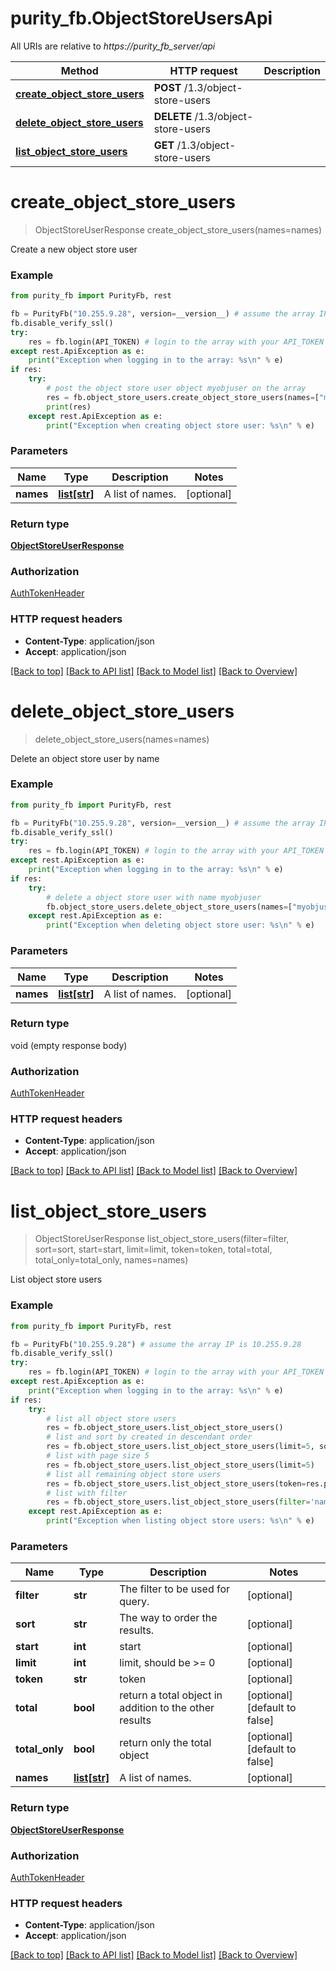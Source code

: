 # purity_fb.ObjectStoreUsersApi

All URIs are relative to *https://purity_fb_server/api*

Method | HTTP request | Description
------------- | ------------- | -------------
[**create_object_store_users**](ObjectStoreUsersApi.md#create_object_store_users) | **POST** /1.3/object-store-users | 
[**delete_object_store_users**](ObjectStoreUsersApi.md#delete_object_store_users) | **DELETE** /1.3/object-store-users | 
[**list_object_store_users**](ObjectStoreUsersApi.md#list_object_store_users) | **GET** /1.3/object-store-users | 


# **create_object_store_users**
> ObjectStoreUserResponse create_object_store_users(names=names)



Create a new object store user

### Example 
```python
from purity_fb import PurityFb, rest

fb = PurityFb("10.255.9.28", version=__version__) # assume the array IP is 10.255.9.28
fb.disable_verify_ssl()
try:
    res = fb.login(API_TOKEN) # login to the array with your API_TOKEN
except rest.ApiException as e:
    print("Exception when logging in to the array: %s\n" % e)
if res:
    try:
        # post the object store user object myobjuser on the array
        res = fb.object_store_users.create_object_store_users(names=["myobjuser"])
        print(res)
    except rest.ApiException as e:
        print("Exception when creating object store user: %s\n" % e)
```

### Parameters

Name | Type | Description  | Notes
------------- | ------------- | ------------- | -------------
 **names** | [**list[str]**](str.md)| A list of names. | [optional] 

### Return type

[**ObjectStoreUserResponse**](ObjectStoreUserResponse.md)

### Authorization

[AuthTokenHeader](index.md#AuthTokenHeader)

### HTTP request headers

 - **Content-Type**: application/json
 - **Accept**: application/json

[[Back to top]](#) [[Back to API list]](index.md#endpoint-properties) [[Back to Model list]](index.md#documentation-for-models) [[Back to Overview]](index.md)

# **delete_object_store_users**
> delete_object_store_users(names=names)



Delete an object store user by name

### Example 
```python
from purity_fb import PurityFb, rest

fb = PurityFb("10.255.9.28", version=__version__) # assume the array IP is 10.255.9.28
fb.disable_verify_ssl()
try:
    res = fb.login(API_TOKEN) # login to the array with your API_TOKEN
except rest.ApiException as e:
    print("Exception when logging in to the array: %s\n" % e)
if res:
    try:
        # delete a object store user with name myobjuser
        fb.object_store_users.delete_object_store_users(names=["myobjuser"])
    except rest.ApiException as e:
        print("Exception when deleting object store user: %s\n" % e)
```

### Parameters

Name | Type | Description  | Notes
------------- | ------------- | ------------- | -------------
 **names** | [**list[str]**](str.md)| A list of names. | [optional] 

### Return type

void (empty response body)

### Authorization

[AuthTokenHeader](index.md#AuthTokenHeader)

### HTTP request headers

 - **Content-Type**: application/json
 - **Accept**: application/json

[[Back to top]](#) [[Back to API list]](index.md#endpoint-properties) [[Back to Model list]](index.md#documentation-for-models) [[Back to Overview]](index.md)

# **list_object_store_users**
> ObjectStoreUserResponse list_object_store_users(filter=filter, sort=sort, start=start, limit=limit, token=token, total=total, total_only=total_only, names=names)



List object store users

### Example 
```python
from purity_fb import PurityFb, rest

fb = PurityFb("10.255.9.28") # assume the array IP is 10.255.9.28
fb.disable_verify_ssl()
try:
    res = fb.login(API_TOKEN) # login to the array with your API_TOKEN
except rest.ApiException as e:
    print("Exception when logging in to the array: %s\n" % e)
if res:
    try:
        # list all object store users
        res = fb.object_store_users.list_object_store_users()
        # list and sort by created in descendant order
        res = fb.object_store_users.list_object_store_users(limit=5, sort="created-")
        # list with page size 5
        res = fb.object_store_users.list_object_store_users(limit=5)
        # list all remaining object store users
        res = fb.object_store_users.list_object_store_users(token=res.pagination_info.continuation_token)
        # list with filter
        res = fb.object_store_users.list_object_store_users(filter='name=\'myobjuser*\'')
    except rest.ApiException as e:
        print("Exception when listing object store users: %s\n" % e)
```

### Parameters

Name | Type | Description  | Notes
------------- | ------------- | ------------- | -------------
 **filter** | **str**| The filter to be used for query. | [optional] 
 **sort** | **str**| The way to order the results. | [optional] 
 **start** | **int**| start | [optional] 
 **limit** | **int**| limit, should be &gt;&#x3D; 0 | [optional] 
 **token** | **str**| token | [optional] 
 **total** | **bool**| return a total object in addition to the other results | [optional] [default to false]
 **total_only** | **bool**| return only the total object | [optional] [default to false]
 **names** | [**list[str]**](str.md)| A list of names. | [optional] 

### Return type

[**ObjectStoreUserResponse**](ObjectStoreUserResponse.md)

### Authorization

[AuthTokenHeader](index.md#AuthTokenHeader)

### HTTP request headers

 - **Content-Type**: application/json
 - **Accept**: application/json

[[Back to top]](#) [[Back to API list]](index.md#endpoint-properties) [[Back to Model list]](index.md#documentation-for-models) [[Back to Overview]](index.md)

